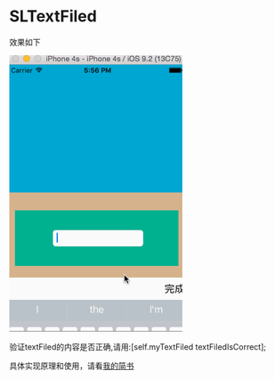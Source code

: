 # SLTextFiled

效果如下

![拖拽动画](https://github.com/SamCoder123/SLLazyTextFiled/blob/master/sltextFiled.gif)

验证textFiled的内容是否正确,请用:[self.myTextFiled textFiledIsCorrect];

具体实现原理和使用，请看[我的简书](http://www.jianshu.com/p/8690dfac5249)
